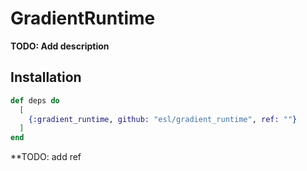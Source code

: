 # GradientRuntime

**TODO: Add description**

## Installation

```elixir
def deps do
  [
    {:gradient_runtime, github: "esl/gradient_runtime", ref: ""}
  ]
end
```

\*\*TODO: add ref
